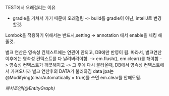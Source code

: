 TEST에서 오래걸리는 이유
- gradle을 거쳐서 가기 때문에 오래걸림
->  build를 gradle이 아닌, intellJ로 변경할것.

Lombok을 적용하기 위해서는  반드시,setting -> annotation 에서 enable을 체킹 해줄것.

벌크 연산은 영속성 컨텍스트에는 연관이 안되고, DB에만 반영이 됨.
따라서, 벌크연산 이후에는 영속성 컨텍스트를 다 날려버려야함.
-> em.flush(), em.clear()를 해야함 -> 영솏성 컨텍스트가 깨끗해지고 -> 그 후에 다시 불러올때, DB에서 영속성 컨텍스트에서 가져오니까 벌크 연산후의 DATA가 불러와짐
data jpa는 @Modifying(clearAutomatically = true)를 쓰면 em.clear를 안해도됨.


*패치조인!(@EntityGraph)*
